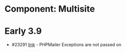# Component: Multisite

# Early 3.9

* #23291 [link](http://core.trac.wordpress.org/ticket/23291) - PHPMailer Exceptions are not passed on

